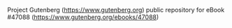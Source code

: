 Project Gutenberg (https://www.gutenberg.org) public repository for eBook #47088 (https://www.gutenberg.org/ebooks/47088)
